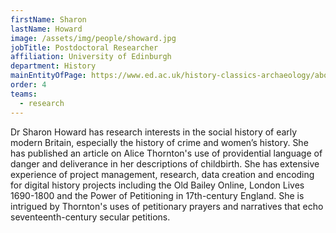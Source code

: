 ```yaml
---
firstName: Sharon
lastName: Howard
image: /assets/img/people/showard.jpg
jobTitle: Postdoctoral Researcher
affiliation: University of Edinburgh
department: History
mainEntityOfPage: https://www.ed.ac.uk/history-classics-archaeology/about-us/staff-profiles/sharon-howard
order: 4
teams:
  - research
---
```


Dr Sharon Howard has research interests in the social history of early modern Britain, especially the history of crime and women’s history. She has published an article on Alice Thornton's use of providential language of danger and deliverance in her descriptions of childbirth. She has extensive experience of project management, research, data creation and encoding for digital history projects including the Old Bailey Online, London Lives 1690-1800 and the Power of Petitioning in 17th-century England. She is intrigued by Thornton's uses of petitionary prayers and narratives that echo seventeenth-century secular petitions.

